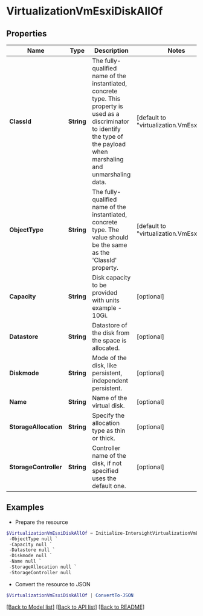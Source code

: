 # VirtualizationVmEsxiDiskAllOf
## Properties

Name | Type | Description | Notes
------------ | ------------- | ------------- | -------------
**ClassId** | **String** | The fully-qualified name of the instantiated, concrete type. This property is used as a discriminator to identify the type of the payload when marshaling and unmarshaling data. | [default to "virtualization.VmEsxiDisk"]
**ObjectType** | **String** | The fully-qualified name of the instantiated, concrete type. The value should be the same as the &#39;ClassId&#39; property. | [default to "virtualization.VmEsxiDisk"]
**Capacity** | **String** | Disk capacity to be provided with units example - 10Gi. | [optional] 
**Datastore** | **String** | Datastore of the disk from the space is allocated. | [optional] 
**Diskmode** | **String** | Mode of the disk, like persistent, independent persistent. | [optional] 
**Name** | **String** | Name of the virtual disk. | [optional] 
**StorageAllocation** | **String** | Specify the allocation type as thin or thick. | [optional] 
**StorageController** | **String** | Controller name of the disk, if not specified uses the default one. | [optional] 

## Examples

- Prepare the resource
```powershell
$VirtualizationVmEsxiDiskAllOf = Initialize-IntersightVirtualizationVmEsxiDiskAllOf  -ClassId null `
 -ObjectType null `
 -Capacity null `
 -Datastore null `
 -Diskmode null `
 -Name null `
 -StorageAllocation null `
 -StorageController null
```

- Convert the resource to JSON
```powershell
$VirtualizationVmEsxiDiskAllOf | ConvertTo-JSON
```

[[Back to Model list]](../README.md#documentation-for-models) [[Back to API list]](../README.md#documentation-for-api-endpoints) [[Back to README]](../README.md)

